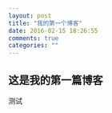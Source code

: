 ```yaml
---  
layout: post  
title: "我的第一个博客"  
date: 2016-02-15 18:26:55  
comments: true  
categories: ""  
---
```


这是我的第一篇博客
---
测试